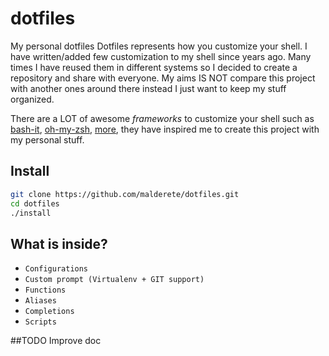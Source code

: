 dotfiles
========

My personal dotfiles
Dotfiles represents how you customize your shell.
I have written/added few customization to my shell since years ago. Many times I have reused them in different systems so I decided to create a repository and share with everyone.
My aims IS NOT compare this project with another ones around there instead I just want to keep my stuff organized. 

There are a LOT of awesome *frameworks* to customize your shell such as [bash-it](https://github.com/revans/bash-it), [oh-my-zsh](https://github.com/robbyrussell/oh-my-zsh), [more](http://dotfiles.github.io/), they have inspired me to create this project with my personal stuff.

## Install
```sh
git clone https://github.com/malderete/dotfiles.git
cd dotfiles
./install
```

## What is inside?
* `Configurations`
* `Custom prompt (Virtualenv + GIT support)`
* `Functions`
* `Aliases`
* `Completions`
* `Scripts`


##TODO
Improve doc
